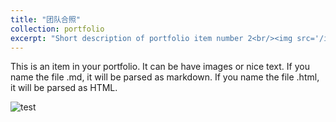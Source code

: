 ```yaml
---
title: "团队合照"
collection: portfolio
excerpt: "Short description of portfolio item number 2<br/><img src='/images/hezhao.png'>"
---
```


This is an item in your portfolio. It can be have images or nice text. If you name the file .md, it will be parsed as markdown. If you name the file .html, it will be parsed as HTML. 

![test](/images/hezhao.png)
